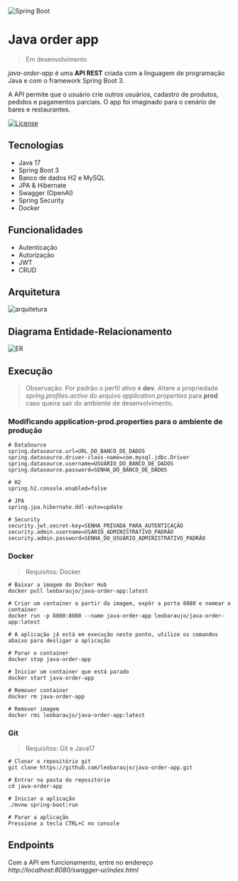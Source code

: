 ![Spring Boot](https://docs.spring.io/spring-boot/docs/current/reference/htmlsingle/img/banner-logo.svg)

# Java order app

> Em desenvolvimento

_java-order-app_ é uma __API REST__ criada com a linguagem de programação Java e com o framework Spring Boot 3.

A API permite que o usuário crie outros usuários, cadastro de produtos, pedidos e pagamentos parciais. O app foi imaginado para o cenário de bares e restaurantes.

[![License](https://img.shields.io/npm/l/react)](https://github.com/leobaraujo/java-order-app/blob/main/LICENSE) 

## Tecnologias

- Java 17
- Spring Boot 3
- Banco de dados H2 e MySQL
- JPA & Hibernate
- Swagger (OpenAI)
- Spring Security
- Docker

## Funcionalidades

- Autenticação
- Autorização
- JWT
- CRUD

## Arquitetura

![arquitetura](https://i.ibb.co/mbdhgMk/arquitetura.jpg)

## Diagrama Entidade-Relacionamento

![ER](https://i.ibb.co/1KH0rDh/MER.jpg)

## Execução

> Observação: Por padrão o perfil ativo é __dev__. Altere a propriedade _spring.profiles.active_ do arquivo _application.properties_ para __prod__ caso queira sair do ambiente de desenvolvimento.

### Modificando application-prod.properties para o ambiente de produção
```
# DataSource
spring.datasource.url=URL_DO_BANCO_DE_DADOS
spring.datasource.driver-class-name=com.mysql.jdbc.Driver
spring.datasource.username=USUÁRIO_DO_BANCO_DE_DADOS
spring.datasource.password=SENHA_DO_BANCO_DE_DADOS

# H2
spring.h2.console.enabled=false

# JPA
spring.jpa.hibernate.ddl-auto=update

# Security
security.jwt.secret-key=SENHA_PRIVADA_PARA_AUTENTICAÇÂO
security.admin.username=USÁRIO_ADMINISTRATIVO_PADRÂO
security.admin.password=SENHA_DO_USUÁRIO_ADMINISTRATIVO_PADRÂO
```

### Docker

> Requisitos: Docker

```shell
# Baixar a imagem do Docker Hub
docker pull leobaraujo/java-order-app:latest

# Criar um container a partir da imagem, expôr a porta 8080 e nomear o container
docker run -p 8080:8080 --name java-order-app leobaraujo/java-order-app:latest

# A aplicação já está em execução neste ponto, utilize os comandos abaixo para desligar a aplicação

# Parar o container
docker stop java-order-app

# Iniciar um container que está parado
docker start java-order-app

# Remover container
docker rm java-order-app

# Remover imagem
docker rmi leobaraujo/java-order-app:latest
```

### Git

> Requisitos: Git e Java17

```shell
# Clonar o repositório git
git clone https://github.com/leobaraujo/java-order-app.git

# Entrar na pasta do repositório
cd java-order-app

# Iniciar a aplicação
./mvnw spring-boot:run

# Parar a aplicação
Pressione a tecla CTRL+C no console
```

## Endpoints
Com a API em funcionamento, entre no endereço _http://localhost:8080/swagger-ui/index.html_

